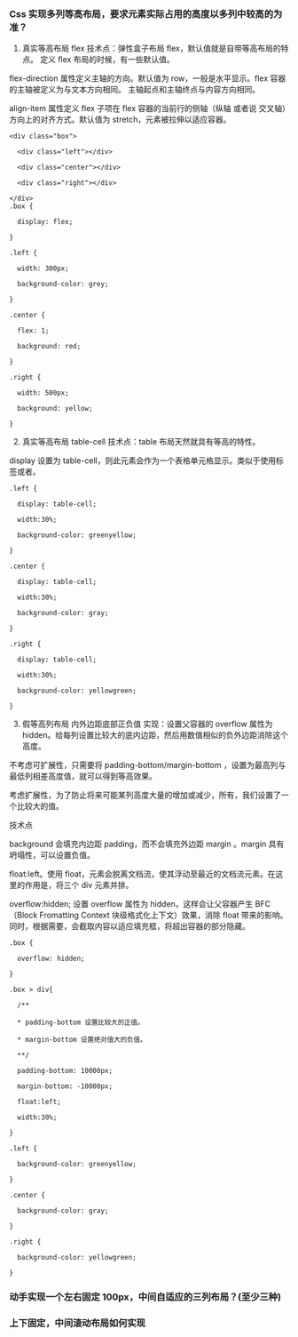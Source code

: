 ### Css 实现多列等高布局，要求元素实际占用的高度以多列中较高的为准？

1. 真实等高布局 flex
   技术点：弹性盒子布局 flex，默认值就是自带等高布局的特点。
   定义 flex 布局的时候，有一些默认值。

flex-direction 属性定义主轴的方向。默认值为 row，一般是水平显示。flex 容器的主轴被定义为与文本方向相同。 主轴起点和主轴终点与内容方向相同。

align-item 属性定义 flex 子项在 flex 容器的当前行的侧轴（纵轴 或者说 交叉轴）方向上的对齐方式。默认值为 stretch，元素被拉伸以适应容器。

```
<div class="box">

  <div class="left"></div>

  <div class="center"></div>

  <div class="right"></div>

</div>
.box {

  display: flex;

}

.left {

  width: 300px;

  background-color: grey;

}

.center {

  flex: 1;

  background: red;

}

.right {

  width: 500px;

  background: yellow;

}
```

2. 真实等高布局 table-cell
   技术点：table 布局天然就具有等高的特性。

display 设置为 table-cell，则此元素会作为一个表格单元格显示。类似于使用标签<td>或者<th>。

```
.left {

  display: table-cell;

  width:30%;

  background-color: greenyellow;

}

.center {

  display: table-cell;

  width:30%;

  background-color: gray;

}

.right {

  display: table-cell;

  width:30%;

  background-color: yellowgreen;

}
```

3. 假等高列布局 内外边距底部正负值
   实现：设置父容器的 overflow 属性为 hidden。给每列设置比较大的底内边距，然后用数值相似的负外边距消除这个高度。

不考虑可扩展性，只需要将 padding-bottom/margin-bottom ，设置为最高列与最低列相差高度值，就可以得到等高效果。

考虑扩展性，为了防止将来可能某列高度大量的增加或减少，所有，我们设置了一个比较大的值。

技术点

background 会填充内边距 padding，而不会填充外边距 margin 。margin 具有坍塌性，可以设置负值。

float:left。使用 float，元素会脱离文档流，使其浮动至最近的文档流元素。在这里的作用是，将三个 div 元素并排。

overflow:hidden; 设置 overflow 属性为 hidden，这样会让父容器产生 BFC（Block Fromatting Context 块级格式化上下文）效果，消除 float 带来的影响。同时，根据需要，会截取内容以适应填充框，将超出容器的部分隐藏。

```
.box {

  overflow: hidden;

}

.box > div{

  /**

  * padding-bottom 设置比较大的正值。

  * margin-bottom 设置绝对值大的负值。

  **/

  padding-bottom: 10000px;

  margin-bottom: -10000px;

  float:left;

  width:30%;

}

.left {

  background-color: greenyellow;

}

.center {

  background-color: gray;

}

.right {

  background-color: yellowgreen;

}

```

### 动手实现一个左右固定 100px，中间自适应的三列布局？(至少三种)

### 上下固定，中间滚动布局如何实现
